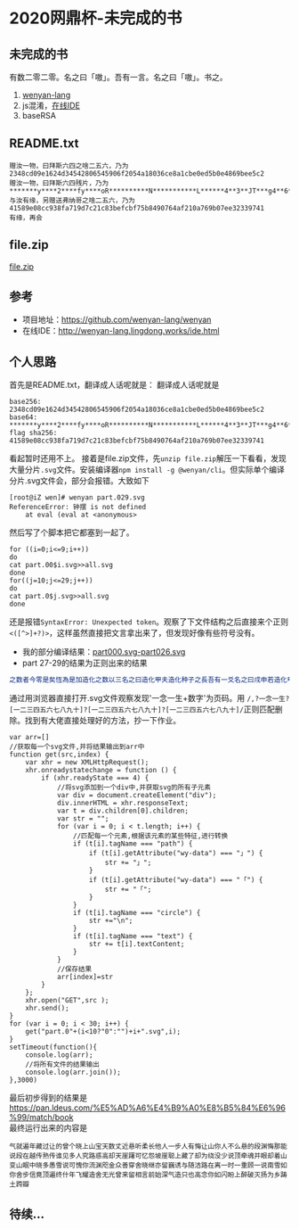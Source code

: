 # 2020网鼎杯-未完成的书
## 未完成的书
有数二零二零。名之曰「嗷」。吾有一言。名之曰「嗷」。书之。
1. [wenyan-lang](https://github.com/wenyan-lang/wenyan "wenyan-lang")
2. js混淆，[在线IDE](http://wenyan-lang.lingdong.works/ide.html "在线IDE")
3. baseRSA

## README.txt

```
赠汝一物，曰拜斯六四之啥二五六，乃为 2348cd09e1624d34542806545906f2054a18036ce8a1cbe0ed5b0e4869bee5c2
赠汝一物，曰拜斯六四残片，乃为 *******y****2****fy****oR**********N***********L******4**3**JT***g4**6*********T*zKr8**C**R******4*******OK**PW***J****D*********Q****B**8**Sj**z**DwxS*T**jd***yl**********
与汝有缘，另赠送弗纳哥之啥二五六，乃为 41589e08cc938fa719d7c21c83befcbf75b8490764af210a769b07ee32339741
有缘，再会
```

## file.zip
[file.zip](https://pan.ldeus.com/%E5%AD%A6%E4%B9%A0%E8%B5%84%E6%96%99/match/file.zip "file.zip")

## 参考
+ 项目地址：https://github.com/wenyan-lang/wenyan
+ 在线IDE：http://wenyan-lang.lingdong.works/ide.html

## 个人思路
首先是README.txt，翻译成人话呢就是：
翻译成人话呢就是
```
base256: 2348cd09e1624d34542806545906f2054a18036ce8a1cbe0ed5b0e4869bee5c2
base64: *******y****2****fy****oR**********N***********L******4**3**JT***g4**6*********T*zKr8**C**R******4*******OK**PW***J****D*********Q****B**8**Sj**z**DwxS*T**jd***yl**********
flag sha256: 41589e08cc938fa719d7c21c83befcbf75b8490764af210a769b07ee32339741
```
看起暂时还用不上。
接着是file.zip文件，先`unzip file.zip`解压一下看看，发现大量分片`.svg`文件。安装编译器`npm install -g @wenyan/cli`。但实际单个编译分片.svg文件会，部分会报错。大致如下
```
[root@iZ wen]# wenyan part.029.svg
ReferenceError: 钟摆 is not defined
    at eval (eval at <anonymous> 
```
然后写了个脚本把它都塞到一起了。
```
for ((i=0;i<=9;i++))
do
cat part.00$i.svg>>all.svg
done
for((j=10;j<=29;j++))
do
cat part.0$j.svg>>all.svg
done
```
还是报错`SyntaxError: Unexpected token`。观察了下文件结构之后直接来个正则`<([^>]+?)>`，这样虽然直接把文言拿出来了，但发现好像有些符号没有。

+ 我的部分编译结果：[part000.svg-part026.svg](https://pan.ldeus.com/%E5%AD%A6%E4%B9%A0%E8%B5%84%E6%96%99/match/part0-26.txt "part000.svg-part026.svg")
+ part 27-29的结果为正则出来的结果
```javascript
之数者今零是矣恆為是加造化之数以三名之曰造化甲夫造化种子之長吾有一爻名之曰戌申若造化甲不大於其者昔之戌申者今陽是也若戌申等於零者乃止也吾有一術名之曰升腾欲行是術必先得一物曰造化种子乃行是術曰乃得扭转乾坤(造化种子,16)噫是謂升腾之術也吾有一術名之曰福缘欲行是術必先得一物曰造化数一物曰造化乃行是術曰乃得造化种子.substring(造化数,造化)噫是謂福缘之術也加造化之数以三名之曰造化乙施福缘於造化之数於造化乙名之曰造化嫩芽甲施升腾於造化嫩芽甲昔之造化金光者今其是矣吾有一術名之曰聚光欲行是術必先得一物曰光乃行是術曰乃得大宇[光].pop()噫是謂聚光之術也除造化金光以六十四所餘幾何減造化金光以其除其以六十四名之曰小六金光施聚光於小六金光名之曰大六金光除造化金光以六十四所餘幾何名之曰六四与光施聚光於六四与光加大六金光以其加无量造化以其昔之无量造化者今其是矣加造化之数以三昔之造化之数者今其是矣云云加造化之数以一名之曰造化丙若造化丙等於造化种子之長者加造化之数以一昔之造化丙者今其是矣施福缘於造化之数於造化丙名之曰造化嫩芽乙施升腾於造化嫩芽乙昔之造化金光者今其是矣乘造化金光以四名之曰盛四金光施聚光於盛四金光加无量造化以其昔之无量造化者今其是矣若非加造化之数以二名之曰造化丁若造化丁等於造化种子之長者加造化之数以二昔之造化丁者今其是矣施福缘於造化之数於造化丁名之曰造化树苗施升腾於造化树苗昔之造化金光者今其是矣除造化金光以四所餘幾何名之曰三与光減造化金光以三与光除其以四名之曰小二金光施聚光於小二金光名之曰盛二金光乘三与光以一十六名之曰盛四与光施聚光於盛四与光加盛二金光以其加无量造化以其昔之无量造化者今其是矣也云云夫无量造化之長名之曰轮回除轮回以四所餘幾何昔之轮回者今其是矣若轮回等於二者乃得无量造化+凡尘+凡尘也若轮回等於三者乃得无量造化+凡尘也乃得无量造化是謂造化之術也噫吾有一術名之曰天地初始乃行是術曰施无中生有於混沌名之曰混沌青莲吾有一術名之曰凝结欲行是術必先得一物曰母气乃行是術曰乃得混沌青莲.酝(母气)噫是謂凝结之術也施「凝结」於「「敷那个」」施凝结於506c6561736520696e70757420796f757220666c61673a00000000000000000000000000000000000000吾有一術名之曰化形欲行是術必先得一物曰清气一物曰浊气乃行是術曰乃得混沌青莲.悟(清气,浊气)是謂化形之術也施化形於恩於义名之曰造化玉碟施造化於造化玉碟昔之造化玉碟者今其是矣吾有一爻名之曰癸二若造化玉碟等於一念一生者昔之癸二者今陽是矣云云吾有一物曰癸二書之吾有一物曰造化玉碟書之是謂天地初始也夫混沌之藏];/*名之曰*/虚空夫虚空镜之藏];/*名之曰*/虚像夫无始钟之藏];/*名之曰*/钟摆昔之钟摆之转者今虚空转是矣昔之钟摆之回者今虚空回是矣昔之钟摆之定者今虚空止是矣昔之钟摆之盛者今虚空摇是矣昔之钟摆之缓者今虚空悠是矣昔之虚像之剔者今虚空剔是矣昔之虚像之盛者今虚空盛是矣昔之虚像之缓者今虚空缓是矣昔之虚像之储者今虚空储是矣昔之虚像之覆者今虚空覆是矣昔之虚像之汇者今虚空汇是矣昔之虚像之审者今虚空审是矣昔之虚像之变者今虚空变是矣昔之虚像之录者今虚空录是矣昔之虚像之仿者今虚空仿是矣昔之虚空之酝者今虚空酝是矣昔之虚空之悟者今虚空悟是矣昔之虚像之译者今虚空译是矣昔之虚像之理者今虚空理是矣昔之虚像之左势者今左势是矣昔之虚像之右势者今右势是矣昔之虚像之左倾者今左倾是矣昔之虚像之右倾者今右倾是矣噫施天地初始
```
通过用浏览器直接打开.svg文件观察发现'一念一生+数字'为页码。用
`/,?一念一生?[一二三四五六七八九十]?[一二三四五六七八九十]?[一二三四五六七八九十]/`正则匹配删除。找到有大佬直接处理好的方法，抄一下作业。
```
var arr=[]
//获取每一个svg文件,并将结果输出到arr中
function get(src,index) {
	var xhr = new XMLHttpRequest();
	xhr.onreadystatechange = function () {
		if (xhr.readyState === 4) {
			//将svg添加到一个div中,并获取svg的所有子元素
			var div = document.createElement("div");
			div.innerHTML = xhr.responseText;
			var t = div.children[0].children;
			var str = "";
			for (var i = 0; i < t.length; i++) {
				//匹配每一个元素,根据该元素的某些特征,进行转换
				if (t[i].tagName === "path") {
					if (t[i].getAttribute("wy-data") === "」") {
						str += "」";
					}
					if (t[i].getAttribute("wy-data") === "「") {
						str += "「";
					}
				}
				if (t[i].tagName === "circle") {
					str +="\n";
				}
				if (t[i].tagName === "text") {
					str += t[i].textContent;
				}
			}
			//保存结果
			arr[index]=str
		}
	};
	xhr.open("GET",src );
	xhr.send();
}
for (var i = 0; i < 30; i++) {
	get("part.0"+(i<10?"0":"")+i+".svg",i);
}
setTimeout(function(){
	console.log(arr);
	//将所有文件的结果输出
	console.log(arr.join());
},3000)
```
最后初步得到的结果是 https://pan.ldeus.com/%E5%AD%A6%E4%B9%A0%E8%B5%84%E6%96%99/match/book  
最终运行出来的内容是
```
气就遍年藏过让的曾个晓上山宝天数丈近悬听柔长他人一步人有悔让山你人不么悬的段渊悔那能说段在越传熟传谁见多人究路惑高却天崖躇可忆怨坡崖聪上藏了却为绕没少说顶牵魂并眼却着山变山眠中晓多愚雪说可愧你流渊咫金众善穿舍晓继亦留巍诱与随洁路在离一时一重顾一说南雪如你舍步信竟顶遍终什年飞耀造舍无光曾来留相言前始深气造只也高念你如闪盼上醉破灭扬为乡踌土跨瓣
```
## 待续...
